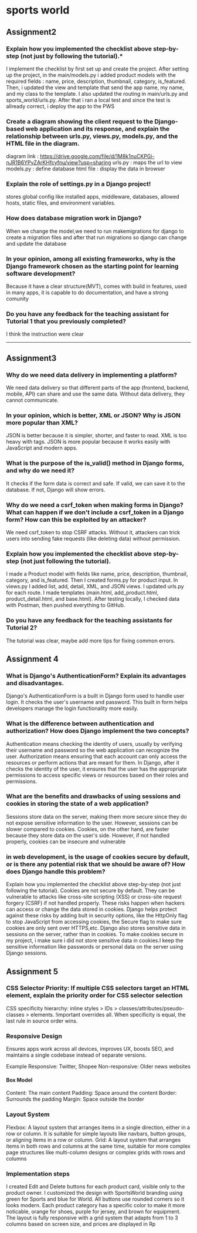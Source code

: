 # sports world

## Assignment2
### Explain how you implemented the checklist above step-by-step (not just by following the tutorial).*
I implement the checklist by first set up and create the project. After setting up the project, in the main/models.py i added product models with the required fields : name, price, description, thumbnail, category, is_featured. Then, i updated the view and template that send the app name, my name, and my class to the template. I also updated the routing in main/urls.py and sports_world/urls.py. After that i ran a local test and since the test is allready correct, i deploy the app to the PWS

### Create a diagram showing the client request to the Django-based web application and its response, and explain the relationship between urls.py, views.py, models.py, and the HTML file in the diagram.
diagram link : https://drive.google.com/file/d/1M8k1nuCKPGi-nJR1B6YPyZArKHfcyfnu/view?usp=sharing
urls.py : maps the url to view
models.py : define database
html file : display the data in browser

### Explain the role of settings.py in a Django project!
stores global config like installed apps, middleware, databases, allowed hosts, static files, and environment variables.

### How does database migration work in Django?
When we change the model,we need to run makemigrations for django to create a migration files and after that run migrations so django can  change and update the database

### In your opinion, among all existing frameworks, why is the Django framework chosen as the starting point for learning software development?
Because it have a clear structure(MVT), comes with build in features, used in many apps, it is  capable to do documentation, and have a strong comunity

### Do you have any feedback for the teaching assistant for Tutorial 1 that you previously completed?
I think the instruction were clear 

---

## Assignment3

### Why do we need data delivery in implementing a platform?
We need data delivery so that different parts of the app (frontend, backend, mobile, API) can share and use the same data. Without data delivery, they cannot communicate.

### In your opinion, which is better, XML or JSON? Why is JSON more popular than XML?
JSON is better because it is simpler, shorter, and faster to read. XML is too heavy with tags. JSON is more popular because it works easily with JavaScript and modern apps.

### What is the purpose of the is_valid() method in Django forms, and why do we need it?
It checks if the form data is correct and safe. If valid, we can save it to the database. If not, Django will show errors.

### Why do we need a csrf_token when making forms in Django? What can happen if we don't include a csrf_token in a Django form? How can this be exploited by an attacker?
We need csrf_token to stop CSRF attacks. Without it, attackers can trick users into sending fake requests (like deleting data) without permission.

### Explain how you implemented the checklist above step-by-step (not just following the tutorial).
I made a Product model with fields like name, price, description, thumbnail, category, and is_featured. Then I created forms.py for product input. In views.py I added list, add, detail, XML, and JSON views. I updated urls.py for each route. I made templates (main.html, add_product.html, product_detail.html, and base.html). After testing locally, I checked data with Postman, then pushed everything to GitHub.

### Do you have any feedback for the teaching assistants for Tutorial 2?
The tutorial was clear, maybe add more tips for fixing common errors.

## Assignment 4

### What is Django's AuthenticationForm? Explain its advantages and disadvantages.
Django's AuthenticationForm is a built in Django form used to handle user login. It checks the user's username and password. This built in form helps developers manage the login functionality more easily.

### What is the difference between authentication and authorization? How does Django implement the two concepts?
Authentication means checking the identity of users, usually by verifying their username and password so the web application can recognize the user. Authorization means ensuring that each account can only access the resources or perform actions that are meant for them. In Django, after it checks the identity of the user, it ensures that the user has the appropriate permissions to access specific views or resources based on their roles and permissions.

### What are the benefits and drawbacks of using sessions and cookies in storing the state of a web application?
Sessions store data on the server, making them more secure since they do not expose sensitive information to the user. However, sessions can be slower compared to cookies. Cookies, on the other hand, are faster because they store data on the user's side. However, if not handled properly, cookies can be insecure and vulnerable

### in web development, is the usage of cookies secure by default, or is there any potential risk that we should be aware of? How does Django handle this problem?
 Explain how you implemented the checklist above step-by-step (not just following the tutorial).
Cookies are not secure by default. They can be vulnerable to attacks like cross-site scripting (XSS) or cross-site request forgery (CSRF) if not handled properly. These risks happen when hackers can access or change the data stored in cookies. Django helps protect against these risks by adding bult in security options, like the HttpOnly flag to stop JavaScript from accessing cookies, the Secure flag to make sure cookies are only sent over HTTPS,etc. Django also stores sensitive data in sessions on the server, rather than in cookies. To make cookies secure in my project, i make sure i did not store sensitive data in cookies.I keep the sensitive information like passwords or personal data on the server using Django sessions.


## Assignment 5

### CSS Selector Priority: If multiple CSS selectors target an HTML element, explain the priority order for CSS selector selection
CSS specificity hierarchy: inline styles > IDs > classes/attributes/pseudo-classes > elements. !important overrides all. When specificity is equal, the last rule in source order wins.

### Responsive Design
Ensures apps work across all devices, improves UX, boosts SEO, and maintains a single codebase instead of separate versions.

Example
Responsive: Twitter, Shopee
Non-responsive: Older news websites

#### Box Model
Content: The main content 
Padding: Space around the content
Border: Surrounds the padding
Margin: Space outside the border

### Layout System
Flexbox: A layout system that arranges items in a single direction, either in a row or column. It is suitable for simple layouts like navbars, button groups, or aligning items in a row or column.
Grid: A layout system that arranges items in both rows and columns at the same time, suitable for more complex page structures like multi-column designs or complex grids with rows and columns

### Implementation steps
I created Edit and Delete buttons for each product card, visible only to the product owner. I customized the design with SportsWorld branding using green for Sports and blue for World. All buttons use rounded corners so it looks modern. Each product category has a specific color to make it more noticable, orange for shoes, purple for jersey, and brown for equipment. The layout is fully responsive with a grid system that adapts from 1 to 3 columns based on screen size, and prices are displayed in Rp




